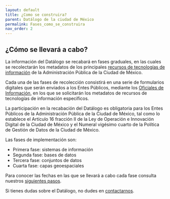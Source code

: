 ```yaml
---
layout: default
title: ¿Como se construira?
parent: Datálogo de la ciudad de México
permalink: Fases_como_se_construira
nav_order: 2
---
```


## ¿Cómo se llevará a cabo?

La información del Datálogo se recabará en fases graduales, en las cuales se recolectarán los metadatos de los principales <a href="https://viriesc.github.io/micrositio_adip/cultura/glosario/#rti">recursos de tecnologías de información</a> de la Administración Pública de la Ciudad de México.

Cada una de las fases de recolección consistirá en una serie de formularios digitales que serán enviados a los Entes Públicos, mediante los <a href="https://viriesc.github.io/micrositio_adip/sobre/comocumplir">Oficiales de Información</a>, en los que se solicitarán los metadatos de recursos de tecnologías de información específicos.

La participación en la recabación del Datálogo es obligatoria para los Entes Públicos de la Administración Pública de la Ciudad de México, tal como lo establece el Artículo 16 fracción II de la Ley de Operación e Innovación Digital de la Ciudad de México y el Numeral vigésimo cuarto de la Política de Gestión de Datos de la Ciudad de México.

Las fases de implementación son:

- Primera fase: sistemas de información
- Segunda fase: bases de datos
- Tercera fase: conjuntos de datos
- Cuarta fase: capas geoespaciales

Para conocer las fechas en las que se llevará a cabo cada fase consulta nuestros <a href="https://viriesc.github.io/micrositio_adip/siguientes_pasos/">siguientes pasos</a>.  

Si tienes dudas sobre el Datálogo, no dudes en <a href="https://viriesc.github.io/micrositio_adip/contact/">contactarnos</a>.
